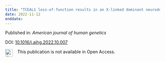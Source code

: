 ```yaml
---
title: "TCEAL1 loss-of-function results in an X-linked dominant neurodevelopmental syndrome and drives the neurological disease trait in Xq22.2 deletions."
date: 2022-11-12
enddate:
---
```


Published in: *American journal of human genetics*

DOI: [10.1016/j.ajhg.2022.10.007](https://doi.org/10.1016/j.ajhg.2022.10.007)

<img src="https://upload.wikimedia.org/wikipedia/commons/thumb/0/0e/Closed_Access_logo_transparent.svg/1200px-Closed_Access_logo_transparent.svg.png" alt="drawing" width="25" align="left"/> &nbsp;&nbsp;&nbsp;This publication is not available in Open Access.


